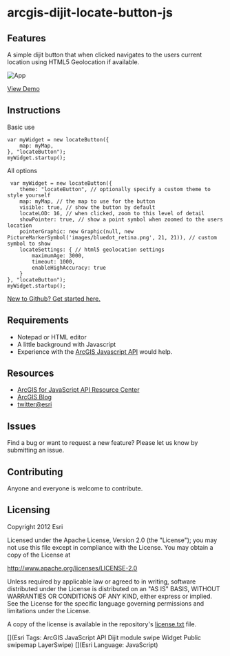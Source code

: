 # arcgis-dijit-locate-button-js

## Features
A simple dijit button that when clicked navigates to the users current location using HTML5 Geolocation if available.

![App](https://raw.github.com/driskull/arcgis-dijit-locate-button-js/master/images/demo.png)

[View Demo](http://driskull.github.com/arcgis-dijit-locate-button-js/)

## Instructions

Basic use

    var myWidget = new locateButton({
        map: myMap,
    }, "locateButton");
    myWidget.startup();
    
All options
    
     var myWidget = new locateButton({
        theme: "locateButton", // optionally specify a custom theme to style yourself
        map: myMap, // the map to use for the button
        visible: true, // show the button by default
        locateLOD: 16, // when clicked, zoom to this level of detail
        showPointer: true, // show a point symbol when zoomed to the users location
        pointerGraphic: new Graphic(null, new PictureMarkerSymbol('images/bluedot_retina.png', 21, 21)), // custom symbol to show
        locateSettings: { // html5 geolocation settings
            maximumAge: 3000,
            timeout: 1000,
            enableHighAccuracy: true
        }
    }, "locateButton");
    myWidget.startup();


 [New to Github? Get started here.](https://github.com/)

## Requirements

* Notepad or HTML editor
* A little background with Javascript
* Experience with the [ArcGIS Javascript API](http://www.esri.com/) would help.

## Resources

* [ArcGIS for JavaScript API Resource Center](http://help.arcgis.com/en/webapi/javascript/arcgis/index.html)
* [ArcGIS Blog](http://blogs.esri.com/esri/arcgis/)
* [twitter@esri](http://twitter.com/esri)

## Issues

Find a bug or want to request a new feature?  Please let us know by submitting an issue.

## Contributing

Anyone and everyone is welcome to contribute.

## Licensing
Copyright 2012 Esri

Licensed under the Apache License, Version 2.0 (the "License");
you may not use this file except in compliance with the License.
You may obtain a copy of the License at

   http://www.apache.org/licenses/LICENSE-2.0

Unless required by applicable law or agreed to in writing, software
distributed under the License is distributed on an "AS IS" BASIS,
WITHOUT WARRANTIES OR CONDITIONS OF ANY KIND, either express or implied.
See the License for the specific language governing permissions and
limitations under the License.

A copy of the license is available in the repository's [license.txt](https://raw.github.com/Esri/geocoder-search-widget-js/master/license.txt) file.

[](Esri Tags: ArcGIS JavaScript API Dijit module swipe Widget Public swipemap LayerSwipe)
[](Esri Language: JavaScript)